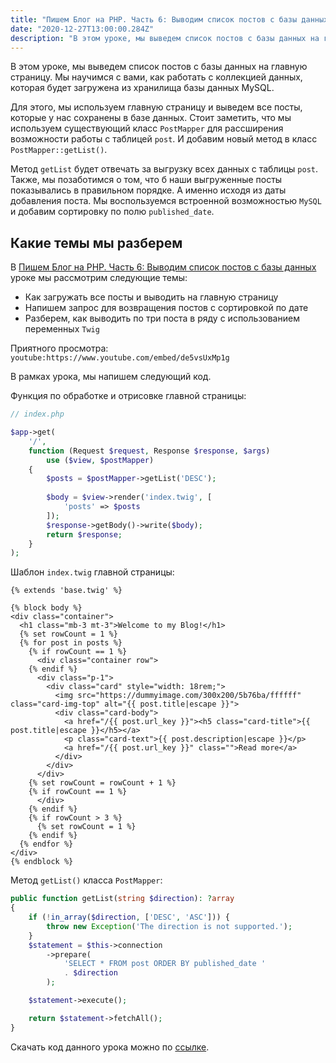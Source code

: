```yaml
---
title: "Пишем Блог на PHP. Часть 6: Выводим список постов с базы данных"
date: "2020-12-27T13:00:00.284Z"
description: "В этом уроке, мы выведем список постов с базы данных на главную страницу. Мы научимся с вами, как работать с коллекцией данных, которая будет загружена из хранилища базы данных MySQL."
---
```


В этом уроке, мы выведем список постов с базы данных на главную страницу.
Мы научимся с вами, как работать с коллекцией данных, которая будет загружена из хранилища базы данных MySQL.

Для этого, мы используем главную страницу и выведем все посты, которые у нас сохранены в базе данных.
Стоит заметить, что мы используем существующий класс `PostMapper` для рассширения возможности работы с таблицей `post`. 
И добавим новый метод в класс `PostMapper::getList()`. 

Метод `getList` будет отвечать за выгрузку всех данных с таблицы `post`. Также, мы позаботимся о том, что б наши выгруженные посты показывались в правильном порядке. А именно исходя из даты добавления поста. Мы воспользуемся встроенной возможностью `MySQL` и добавим сортировку по полю `published_date`.

## Какие темы мы разберем
В [Пишем Блог на PHP. Часть 6: Выводим список постов с базы данных](https://www.youtube.com/watch?v=de5vsUxMp1g) уроке мы рассмотрим следующие темы:
* Как загружать все посты и выводить на главную страницу
* Напишем запрос для возвращения постов с сортировкой по дате
* Разберем, как выводить по три поста в ряду с использованием переменных `Twig`

Приятного просмотра:
`youtube:https://www.youtube.com/embed/de5vsUxMp1g`

В рамках урока, мы напишем следующий код. 

Функция по обработке и отрисовке главной страницы:
```php
// index.php

$app->get(
    '/', 
    function (Request $request, Response $response, $args) 
        use ($view, $postMapper) 
    {
        $posts = $postMapper->getList('DESC');
    
        $body = $view->render('index.twig', [
            'posts' => $posts
        ]);
        $response->getBody()->write($body);
        return $response;
    }
);
```

Шаблон `index.twig` главной страницы:

```twig
{% extends 'base.twig' %}

{% block body %}
<div class="container">
  <h1 class="mb-3 mt-3">Welcome to my Blog!</h1>
  {% set rowCount = 1 %}
  {% for post in posts %}
    {% if rowCount == 1 %}
      <div class="container row">
    {% endif %}
      <div class="p-1">
        <div class="card" style="width: 18rem;">
          <img src="https://dummyimage.com/300x200/5b76ba/ffffff" class="card-img-top" alt="{{ post.title|escape }}">
          <div class="card-body">
            <a href="/{{ post.url_key }}"><h5 class="card-title">{{ post.title|escape }}</h5></a>
            <p class="card-text">{{ post.description|escape }}</p>
            <a href="/{{ post.url_key }}" class="">Read more</a>
          </div>
        </div>
      </div>
    {% set rowCount = rowCount + 1 %}
    {% if rowCount == 1 %}
      </div>
    {% endif %}
    {% if rowCount > 3 %}
      {% set rowCount = 1 %}
    {% endif %}
  {% endfor %}
</div>
{% endblock %}
```

Метод `getList()` класса `PostMapper`:
```php
public function getList(string $direction): ?array
{
    if (!in_array($direction, ['DESC', 'ASC'])) {
        throw new Exception('The direction is not supported.');
    }
    $statement = $this->connection
        ->prepare(
            'SELECT * FROM post ORDER BY published_date ' 
            . $direction
        );

    $statement->execute();

    return $statement->fetchAll();
}
```

Скачать код данного урока можно по [ссылке](https://github.com/mcspronko/php-blog-lessons/tree/master/lesson-6).
